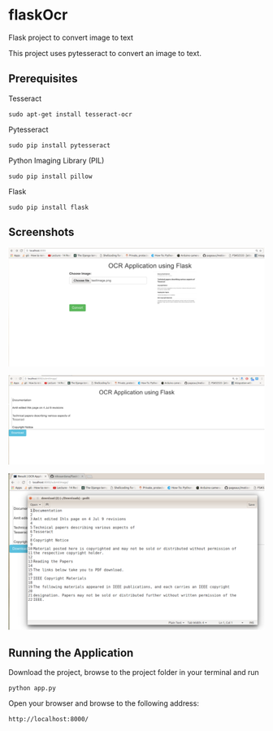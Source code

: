 # flaskOcr
Flask project to convert image to text

This project uses pytesseract to convert an image to text.

## Prerequisites
Tesseract
```
sudo apt-get install tesseract-ocr
```

Pytesseract
```
sudo pip install pytesseract
```
Python Imaging Library (PIL)
```
sudo pip install pillow
```
Flask
```
sudo pip install flask
```

## Screenshots

![alt tag](https://github.com/nikssardana/flaskOcr/blob/master/ocr1.png)

![alt tag](https://github.com/nikssardana/flaskOcr/blob/master/ocr2.png)

![alt tag](https://github.com/nikssardana/flaskOcr/blob/master/ocr3.png)

## Running the Application
Download the project, browse to the project folder in your terminal and run
```
python app.py
```
Open your browser and browse to the following address:
```
http://localhost:8000/
```
